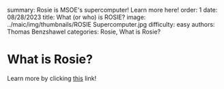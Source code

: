 summary: Rosie is MSOE's supercomputer! Learn more here!
order: 1
date: 08/28/2023
title: What (or who) is ROSIE?
image: ../maic/img/thumbnails/ROSIE Supercomputer.jpg
difficulty: easy
authors: Thomas Benzshawel
categories: Rosie, What is Rosie?



# What is Rosie?

Learn more by clicking [this](https://www.msoe.edu/about-msoe/news/details/meet-rosie/) link!